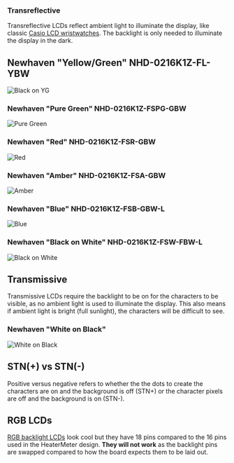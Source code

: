 ### Transreflective
Transreflective LCDs reflect ambient light to illuminate the display, like classic [Casio LCD wristwatches](https://www.amazon.com/dp/B000GAYQKY?tag=httpcapnbrnet-20&camp=0&creative=0&linkCode=as4&creativeASIN=B000GAYQKY&adid=03N3JA35NT3Z7QX3XCC3&). The backlight is only needed to illuminate the display in the dark.

## Newhaven "Yellow/Green" NHD-0216K1Z-FL-YBW
![Black on YG](https://lh5.googleusercontent.com/-iOriz6yXjyM/VOvYTtD7PcI/AAAAAAAAENg/TX-VzYk-v84/s400/IMG_0597.JPG)

### Newhaven "Pure Green" NHD-0216K1Z-FSPG-GBW
![Pure Green](https://lh4.googleusercontent.com/-6DNMW4xfi8g/Ut1GqVhtA3I/AAAAAAAABtI/K9GftFTba-E/s400/IMG_1931.JPG)

### Newhaven "Red" NHD-0216K1Z-FSR-GBW
![Red](https://lh4.googleusercontent.com/-JMO_ZoXf7ho/Ut1Gq4Cn45I/AAAAAAAABtM/kLnCSaAhnCU/s400/IMG_1928.JPG)

### Newhaven "Amber" NHD-0216K1Z-FSA-GBW
![Amber](https://lh3.googleusercontent.com/-8qR_hryghrg/U4z-RxnP-LI/AAAAAAAAB04/W2x_31kR-OE/s400/IMG_2098.JPG)

### Newhaven "Blue" NHD-0216K1Z-FSB-GBW-L
![Blue](https://lh3.googleusercontent.com/-xIowjmxrwkw/VX31hpT0oTI/AAAAAAAAFnY/bg2R3iY1-Ro/s400/IMG_1015.JPG)

### Newhaven "Black on White" NHD-0216K1Z-FSW-FBW-L
![Black on White](https://lh3.googleusercontent.com/-MhyxMTj-16I/UuqHDpQ-OOI/AAAAAAAABto/UiBJLDyEf1s/s800/LCD-BlackWhite.jpg)
## Transmissive
Transmissive LCDs require the backlight to be on for the characters to be visible, as no ambient light is used to illuminate the display. This also means if ambient light is bright (full sunlight), the characters will be difficult to see.

### Newhaven "White on Black"
![White on Black](https://lh4.googleusercontent.com/-x_79JlkRU0U/Tzc8yBUIEOI/AAAAAAAAApg/UR32IDNpP3g/s400/IMG_0738.JPG)

## STN(+) vs STN(-)
Positive versus negative refers to whether the the dots to create the characters are on and the background is off (STN+) or the character pixels are off and the background is on (STN-).

## RGB LCDs
[RGB backlight LCDs](http://www.adafruit.com/products/399) look cool but they have 18 pins compared to the 16 pins used in the HeaterMeter design. **They will not work** as the backlight pins are swapped compared to how the board expects them to be laid out.